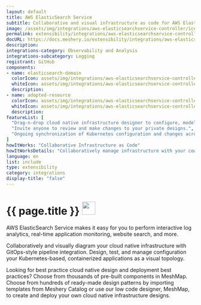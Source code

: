 ```yaml
---
layout: default
title: AWS ElasticSearch Service
subtitle: Collaborative and visual infrastructure as code for AWS ElasticSearch Service
image: /assets/img/integrations/aws-elasticsearchservice-controller/icons/color/aws-elasticsearchservice-controller-color.svg
permalink: extensibility/integrations/aws-elasticsearchservice-controller
docURL: https://docs.meshery.io/extensibility/integrations/aws-elasticsearchservice-controller
description: 
integrations-category: Observability and Analysis
integrations-subcategory: Logging
registrant: GitHub
components: 
- name: elasticsearch-domain
  colorIcon: assets/img/integrations/aws-elasticsearchservice-controller/components/elasticsearch-domain/icons/color/elasticsearch-domain-color.svg
  whiteIcon: assets/img/integrations/aws-elasticsearchservice-controller/components/elasticsearch-domain/icons/white/elasticsearch-domain-white.svg
  description: 
- name: adopted-resource
  colorIcon: assets/img/integrations/aws-elasticsearchservice-controller/components/adopted-resource/icons/color/adopted-resource-color.svg
  whiteIcon: assets/img/integrations/aws-elasticsearchservice-controller/components/adopted-resource/icons/white/adopted-resource-white.svg
  description: 
featureList: [
  "Drag-n-drop cloud native infrastructure designer to configure, model, and deploy your workloads.",
  "Invite anyone to review and make changes to your private designs.",
  "Ongoing synchronization of Kubernetes configuration and changes across any number of clusters."
]
howItWorks: "Collaborative Infrastructure as Code"
howItWorksDetails: "Collaboratively manage infrastructure with your coworkers synchronously sharing the same designs."
language: en
list: include
type: extensibility
category: integrations
display-title: "false"
---
```

<h1>{{ page.title }} <img src="{{ page.image }}" style="width: 35px; height: 35px;" /></h1>

<p>
AWS ElasticSearch Service makes it easy for you to perform interactive log analytics, real-time application monitoring, website search, and more. 
</p>
<p>
    Collaboratively and visually diagram your cloud native infrastructure with GitOps-style pipeline integration. Design, test, and manage configuration your Kubernetes-based, containerized applications as a visual topology.
</p>
<p>
    Looking for best practice cloud native design and deployment best practices? Choose from thousands of pre-built components in MeshMap. Choose from hundreds of ready-made design patterns by importing templates from Meshery Catalog or use our low code designer, MeshMap, to create and deploy your own cloud native infrastructure designs.
</p>
